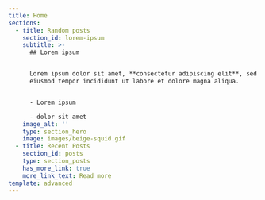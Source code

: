 ```yaml
---
title: Home
sections:
  - title: Random posts
    section_id: lorem-ipsum
    subtitle: >-
      ## Lorem ipsum


      Lorem ipsum dolor sit amet, **consectetur adipiscing elit**, sed do
      eiusmod tempor incididunt ut labore et dolore magna aliqua.


      - Lorem ipsum

      - dolor sit amet
    image_alt: ''
    type: section_hero
    image: images/beige-squid.gif
  - title: Recent Posts
    section_id: posts
    type: section_posts
    has_more_link: true
    more_link_text: Read more
template: advanced
---
```

